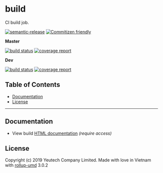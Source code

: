 # build

CI build job.

[![semantic-release](https://img.shields.io/badge/%20%20%F0%9F%93%A6%F0%9F%9A%80-semantic--release-e10079.svg)](https://github.com/semantic-release/semantic-release)
[![Commitizen friendly](https://img.shields.io/badge/commitizen-friendly-brightgreen.svg)](http://commitizen.github.io/cz-cli/)

**Master**

[![build status](https://module.kopaxgroup.com/dka/build/badges/master/build.svg)](https://module.kopaxgroup.com/dka/build/commits/master)
[![coverage report](https://module.kopaxgroup.com/dka/build/badges/master/coverage.svg)](https://module.kopaxgroup.com/dka/build/commits/master)

**Dev**

[![build status](https://module.kopaxgroup.com/dka/build/badges/dev/build.svg)](https://module.kopaxgroup.com/dka/build/commits/dev)
[![coverage report](https://module.kopaxgroup.com/dka/build/badges/dev/coverage.svg)](https://module.kopaxgroup.com/dka/build/commits/dev)


## Table of Contents

  - [Documentation](#documentation)
  - [License](#license)

---
  
## Documentation

  - View build [HTML documentation](https://dka.yeutech.com/build) *(require access)*

## License

Copyright (c) 2019 Yeutech Company Limited. Made with love in Vietnam with [rollup-umd](https://module.kopaxgroup.com/dev-tools/rollup-umd/tags/v3.0.2) 3.0.2
